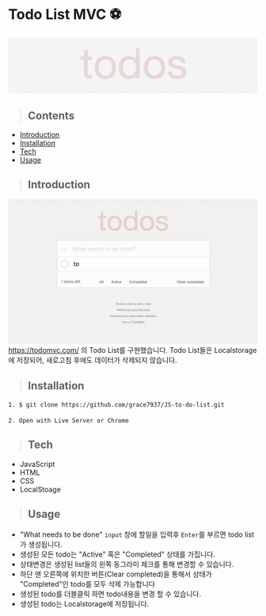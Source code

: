 # Todo List MVC ⚽️

![todos-main-image](./todos.png)
>## Contents
- [Introduction](#Introduction)  
- [Installation](#Installation)  
- [Tech](#Tech)  
- [Usage](#Usage)

>## Introduction

![todos-main-video](./todoVideo.gif)
https://todomvc.com/ 의 Todo List를 구현했습니다. Todo List들은 Localstorage에 저장되어, 새로고침 후에도 데이터가 삭제되지 않습니다. 
>## Installation
```
1. $ git clone https://github.com/grace7937/JS-to-do-list.git

2. Open with Live Server or Chrome
```
>## Tech
- JavaScript
- HTML
- CSS
- LocalStoage

>## Usage
- "What needs to be done" ```input``` 창에 할일을 입력후 ```Enter```를 부르면 todo list가 생성됩니다.
- 생성된 모든 todo는 "Active" 혹은 "Completed" 상태를 가집니다.
- 상태변경은 생성된 list들의 왼쪽 동그라미 체크를 통해 변경할 수 있습니다.
- 하단 맨 오른쪽에 위치한 버튼(Clear completed)을 통해서 상태가 "Completed"인 todo를 모두 삭제 가능합니다
- 생성된 todo를 더블클릭 하면 todo내용을 변경 할 수 있습니다.
- 생성된 todo는 Localstorage에 저장됩니다.





